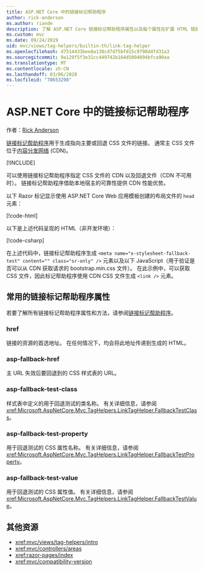 ```yaml
---
title: ASP.NET Core 中的链接标记帮助程序
author: rick-anderson
ms.author: riande
description: 了解 ASP.NET Core 链接标记帮助程序属性以及每个属性在扩展 HTML 链接标记的行为中所起的作用。
ms.custom: mvc
ms.date: 09/24/2019
uid: mvc/views/tag-helpers/builtin-th/link-tag-helper
ms.openlocfilehash: d7514433bee8a138cd7d75bfd15c9798d4fd31a3
ms.sourcegitcommit: 9a129f5f3e31cc449742b164d5004894bfca90aa
ms.translationtype: MT
ms.contentlocale: zh-CN
ms.lasthandoff: 03/06/2020
ms.locfileid: "78653298"
---
```

# <a name="link-tag-helper-in-aspnet-core"></a>ASP.NET Core 中的链接标记帮助程序

作者：[Rick Anderson](https://twitter.com/RickAndMSFT)

[链接标记帮助程序](xref:Microsoft.AspNetCore.Mvc.TagHelpers.LinkTagHelper)用于生成指向主要或回退 CSS 文件的链接。 通常主 CSS 文件位于[内容分发网络](/office365/enterprise/content-delivery-networks#what-exactly-is-a-cdn) (CDN)。

[!INCLUDE[](~/includes/cdn.md)]

可以使用链接标记帮助程序指定 CSS 文件的 CDN 以及回退文件（CDN 不可用时）。 链接标记帮助程序借助本地宿主的可靠性提供 CDN 性能优势。

以下 Razor 标记显示使用 ASP.NET Core Web 应用模板创建的布局文件的 `head` 元素：

[!code-html[](link-tag-helper/sample/_Layout.cshtml?name=snippet)]

以下是上述代码呈现的 HTML（非开发环境）：

[!code-csharp[](link-tag-helper/sample/HtmlPage1.html)]

在上述代码中，链接标记帮助程序生成 `<meta name="x-stylesheet-fallback-test" content="" class="sr-only" />` 元素以及以下 JavaScript（用于验证是否可以从 CDN 获取请求的 bootstrap.min.css 文件）。 在此示例中，可以获取 CSS 文件，因此标记帮助程序使用 CDN CSS 文件生成 `<link />` 元素。

## <a name="commonly-used-link-tag-helper-attributes"></a>常用的链接标记帮助程序属性

若要了解所有链接标记帮助程序属性和方法，请参阅[链接标记帮助程序](xref:Microsoft.AspNetCore.Mvc.TagHelpers.LinkTagHelper)。

### <a name="href"></a>href

链接的资源的首选地址。 在任何情况下，均会将此地址传递到生成的 HTML。

### <a name="asp-fallback-href"></a>asp-fallback-href

主 URL 失效后要回退到的 CSS 样式表的 URL。

### <a name="asp-fallback-test-class"></a>asp-fallback-test-class

样式表中定义的用于回退测试的类名称。 有关详细信息，请参阅 <xref:Microsoft.AspNetCore.Mvc.TagHelpers.LinkTagHelper.FallbackTestClass>。

### <a name="asp-fallback-test-property"></a>asp-fallback-test-property

用于回退测试的 CSS 属性名称。 有关详细信息，请参阅 <xref:Microsoft.AspNetCore.Mvc.TagHelpers.LinkTagHelper.FallbackTestProperty>。

### <a name="asp-fallback-test-value"></a>asp-fallback-test-value

用于回退测试的 CSS 属性值。 有关详细信息，请参阅 <xref:Microsoft.AspNetCore.Mvc.TagHelpers.LinkTagHelper.FallbackTestValue>。

## <a name="additional-resources"></a>其他资源

* <xref:mvc/views/tag-helpers/intro>
* <xref:mvc/controllers/areas>
* <xref:razor-pages/index>
* <xref:mvc/compatibility-version>
